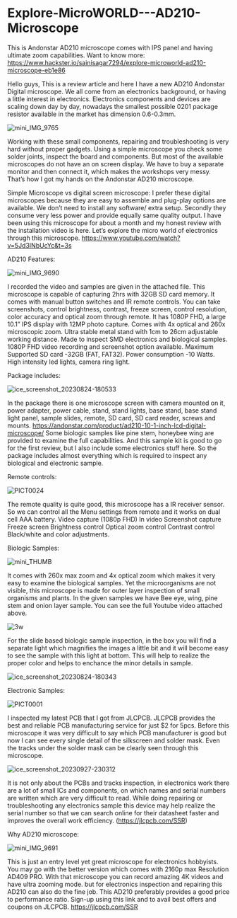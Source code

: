 # Explore-MicroWORLD---AD210-Microscope
This is Andonstar AD210 microscope comes with IPS panel and having ultimate zoom capabilities.
Want to know more: https://www.hackster.io/sainisagar7294/explore-microworld-ad210-microscope-eb1e86

Hello guys, This is a review article and here I have a new AD210 Andonstar Digital microscope. We all come from an electronics background, or having a little interest in electronics. Electronics components and devices are scaling down day by day, nowadays the smallest possible 0201 package resistor available in the market has dimension 0.6-0.3mm.

![mini_IMG_9765](https://github.com/halfstudents/Explore-MicroWORLD---AD210-Microscope/assets/86649536/d010160d-38d7-4695-9efa-b5db0d0ed7e2)

Working with these small components, repairing and troubleshooting is very hard without proper gadgets. Using a simple microscope you check some solder joints, inspect the board and components. But most of the available microscopes do not have an on screen display. We have to buy a separate monitor and then connect it, which makes the workshops very messy. That’s how I got my hands on the Andonstar AD210 microscope.

Simple Microscope vs digital screen microscope:
I prefer these digital microscopes because they are easy to assemble and plug-play options are available. We don’t need to install any software/ extra setup. Secondly they consume very less power and provide equally same quality output. I have been using this microscope for about a month and my honest review with the installation video is here. Let’s explore the micro world of electronics through this microscope.
https://www.youtube.com/watch?v=5Jd3INbUcYc&t=3s

AD210 Features:

![mini_IMG_9690](https://github.com/halfstudents/Explore-MicroWORLD---AD210-Microscope/assets/86649536/cb538767-304d-4cbc-abf8-5f7650c9683c)

I recorded the video and samples are given in the attached file. This microscope is capable of capturing 2hrs with 32GB SD card memory. It comes with manual button switches and IR remote controls. You can take screenshots, control brightness, contrast, freeze screen, control resolution, color accuracy and optical zoom through remote.
It has 1080P FHD, a large 10.1” IPS display with 12MP photo capture.
Comes with 4x optical and 260x microscopic zoom.
Ultra stable metal stand with 1cm to 26cm adjustable working distance.
Made to inspect SMD electronics and biological samples.
1080P FHD video recording and screenshot option available.
Maximum Supported SD card -32GB (FAT, FAT32).
Power consumption -10 Watts.
High intensity led lights, camera ring light.

Package includes:

![ice_screenshot_20230824-180533](https://github.com/halfstudents/Explore-MicroWORLD---AD210-Microscope/assets/86649536/f27daedc-e319-4f84-9a2c-f6ef42a6392b)

In the package there is one microscope screen with camera mounted on it, power adapter, power cable, stand, stand lights, base stand, base stand light panel, sample slides, remote, SD card, SD card reader, screws and mounts.
https://andonstar.com/product/ad210-10-1-inch-lcd-digital-microscope/
Some biologic samples like pine stem, honeybee wing are provided to examine the full capabilities. And this sample kit is good to go for the first review, but I also include some electronics stuff here. So the package includes almost everything which is required to inspect any biological and electronic sample.

Remote controls:

![PICT0024](https://github.com/halfstudents/Explore-MicroWORLD---AD210-Microscope/assets/86649536/d455624d-381d-498c-a444-246ce3b93fec)

The remote quality is quite good, this microscope has a IR receiver sensor. So we can control all the Menu settings from remote and it works on dual cell AAA battery.
Video capture (1080p FHD)
In video Screenshot capture
Freeze screen
Brightness control
Optical zoom control
Contrast control
Black/white and color adjustments.

Biologic Samples:

![mini_THUMB](https://github.com/halfstudents/Explore-MicroWORLD---AD210-Microscope/assets/86649536/c790785c-c6e2-4e5c-9c37-4dd128516090)

It comes with 260x max zoom and 4x optical zoom which makes it very easy to examine the biological samples. Yet the microorganisms are not visible, this microscope is made for outer layer inspection of small organisms and plants. In the given samples we have Bee eye, wing, pine stem and onion layer sample. You can see the full Youtube video attached above.

![3w](https://github.com/halfstudents/Explore-MicroWORLD---AD210-Microscope/assets/86649536/96258a96-b7c3-47c1-acbb-25f6269ec739)

For the slide based biologic sample inspection, in the box you will find a separate light which magnifies the images a little bit and it will become easy to see the sample with this light at bottom. This will help to realize the proper color and helps to enchance the minor details in sample.

![ice_screenshot_20230824-180343](https://github.com/halfstudents/Explore-MicroWORLD---AD210-Microscope/assets/86649536/a7a07c0e-747a-473a-be83-d8986989c8c1)

Electronic Samples:

![PICT0001](https://github.com/halfstudents/Explore-MicroWORLD---AD210-Microscope/assets/86649536/2778e46e-c8d8-4a50-af49-5ea71fb1b815)

I inspected my latest PCB that I got from JLCPCB. JLCPCB provides the best and reliable PCB manufacturing service for just $2 for 5pcs. Before this microscope it was very difficult to say which PCB manufacturer is good but now I can see every single detail of the silkscreen and solder mask. Even the tracks under the solder mask can be clearly seen through this microscope.

![ice_screenshot_20230927-230312](https://github.com/halfstudents/Explore-MicroWORLD---AD210-Microscope/assets/86649536/9a8c3b6a-911d-42ff-847e-17dd20527e7b)

It is not only about the PCBs and tracks inspection, in electronics work there are a lot of small ICs and components, on which names and serial numbers are written which are very difficult to read. While doing repairing or troubleshooting any electronics sample this device may help realize the serial number so that we can search online for their datasheet faster and improves the overall work efficiency. (https://jlcpcb.com/SSR)

Why AD210 microscope:

![mini_IMG_9691](https://github.com/halfstudents/Explore-MicroWORLD---AD210-Microscope/assets/86649536/bf9f3e38-0ec1-4ea5-a184-36d9d5eb224d)

This is just an entry level yet great microscope for electronics hobbyists. You may go with the better version which comes with 2160p max Resolution AD409 PRO. With that microscope you can record amazing 4K videos and have ultra zooming mode. but for electronics inspection and repairing this AD210 can also do the fine job. This AD210 preferably provides a good price to performance ratio. Sign-up using this link and to avail best offers and coupons on JLCPCB.
https://jlcpcb.com/SSR
